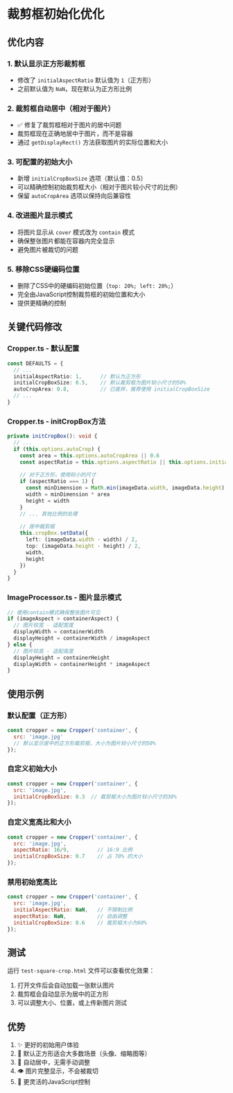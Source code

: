 # 裁剪框初始化优化

## 优化内容

### 1. 默认显示正方形裁剪框
- 修改了 `initialAspectRatio` 默认值为 `1`（正方形）
- 之前默认值为 `NaN`，现在默认为正方形比例

### 2. 裁剪框自动居中（相对于图片）
- ✅ 修复了裁剪框相对于图片的居中问题
- 裁剪框现在正确地居中于图片，而不是容器
- 通过 `getDisplayRect()` 方法获取图片的实际位置和大小

### 3. 可配置的初始大小
- 新增 `initialCropBoxSize` 选项（默认值：0.5）
- 可以精确控制初始裁剪框大小（相对于图片较小尺寸的比例）
- 保留 `autoCropArea` 选项以保持向后兼容性

### 4. 改进图片显示模式
- 将图片显示从 `cover` 模式改为 `contain` 模式
- 确保整张图片都能在容器内完全显示
- 避免图片被裁切的问题

### 5. 移除CSS硬编码位置
- 删除了CSS中的硬编码初始位置（`top: 20%; left: 20%;`）
- 完全由JavaScript控制裁剪框的初始位置和大小
- 提供更精确的控制

## 关键代码修改

### Cropper.ts - 默认配置
```typescript
const DEFAULTS = {
  // ...
  initialAspectRatio: 1,      // 默认为正方形
  initialCropBoxSize: 0.5,    // 默认裁剪框为图片较小尺寸的50%
  autoCropArea: 0.8,          // 已废弃，推荐使用 initialCropBoxSize
  // ...
}
```

### Cropper.ts - initCropBox方法
```typescript
private initCropBox(): void {
  // ...
  if (this.options.autoCrop) {
    const area = this.options.autoCropArea || 0.6
    const aspectRatio = this.options.aspectRatio || this.options.initialAspectRatio || 1
    
    // 对于正方形，使用较小的尺寸
    if (aspectRatio === 1) {
      const minDimension = Math.min(imageData.width, imageData.height)
      width = minDimension * area
      height = width
    }
    // ... 其他比例的处理
    
    // 居中裁剪框
    this.cropBox.setData({
      left: (imageData.width - width) / 2,
      top: (imageData.height - height) / 2,
      width,
      height
    })
  }
}
```

### ImageProcessor.ts - 图片显示模式
```typescript
// 使用contain模式确保整张图片可见
if (imageAspect > containerAspect) {
  // 图片较宽 - 适配宽度
  displayWidth = containerWidth
  displayHeight = containerWidth / imageAspect
} else {
  // 图片较高 - 适配高度
  displayHeight = containerHeight
  displayWidth = containerHeight * imageAspect
}
```

## 使用示例

### 默认配置（正方形）
```javascript
const cropper = new Cropper('container', {
  src: 'image.jpg'
  // 默认显示居中的正方形裁剪框，大小为图片较小尺寸的50%
});
```

### 自定义初始大小
```javascript
const cropper = new Cropper('container', {
  src: 'image.jpg',
  initialCropBoxSize: 0.3  // 裁剪框大小为图片较小尺寸的30%
});
```

### 自定义宽高比和大小
```javascript
const cropper = new Cropper('container', {
  src: 'image.jpg',
  aspectRatio: 16/9,         // 16:9 比例
  initialCropBoxSize: 0.7    // 占 70% 的大小
});
```

### 禁用初始宽高比
```javascript
const cropper = new Cropper('container', {
  src: 'image.jpg',
  initialAspectRatio: NaN,   // 不限制比例
  aspectRatio: NaN,          // 自由调整
  initialCropBoxSize: 0.6    // 裁剪框大小为60%
});
```

## 测试
运行 `test-square-crop.html` 文件可以查看优化效果：
1. 打开文件后会自动加载一张默认图片
2. 裁剪框会自动显示为居中的正方形
3. 可以调整大小、位置，或上传新图片测试

## 优势
1. ✨ 更好的初始用户体验
2. 📐 默认正方形适合大多数场景（头像、缩略图等）
3. 🎯 自动居中，无需手动调整
4. 👁️ 图片完整显示，不会被裁切
5. 🔧 更灵活的JavaScript控制